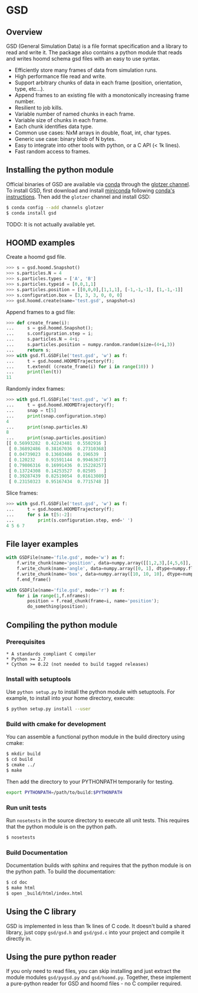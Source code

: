 # GSD

## Overview

GSD (General Simulation Data) is a file format specification and a library to read and write it. The package also
contains a python module that reads and writes hoomd schema gsd files with an easy to use syntax.

* Efficiently store many frames of data from simulation runs.
* High performance file read and write.
* Support arbitrary chunks of data in each frame (position, orientation, type, etc...).
* Append frames to an existing file with a monotonically increasing frame number.
* Resilient to job kills.
* Variable number of named chunks in each frame.
* Variable size of chunks in each frame.
* Each chunk identifies data type.
* Common use cases: NxM arrays in double, float, int, char types.
* Generic use case: binary blob of N bytes.
* Easy to integrate into other tools with python, or a C API (< 1k lines).
* Fast random access to frames.

## Installing the python module

Official binaries of GSD are available via [conda](http://conda.pydata.org/docs/) through
the [glotzer channel](https://anaconda.org/glotzer).
To install GSD, first download and install
[miniconda](http://conda.pydata.org/miniconda.html) following [conda's instructions](http://conda.pydata.org/docs/install/quick.html).
Then add the `glotzer` channel and install GSD:

```bash
$ conda config --add channels glotzer
$ conda install gsd
```

TODO: It is not actually available yet.

## HOOMD examples

Create a hoomd gsd file.
```python
>>> s = gsd.hoomd.Snapshot()
>>> s.particles.N = 4
>>> s.particles.types = ['A', 'B']
>>> s.particles.typeid = [0,0,1,1]
>>> s.particles.position = [[0,0,0],[1,1,1], [-1,-1,-1], [1,-1,-1]]
>>> s.configuration.box = [3, 3, 3, 0, 0, 0]
>>> gsd.hoomd.create(name='test.gsd', snapshot=s)
```

Append frames to a gsd file:
```python
>>> def create_frame(i):
...     s = gsd.hoomd.Snapshot();
...     s.configuration.step = i;
...     s.particles.N = 4+i;
...     s.particles.position = numpy.random.random(size=(4+i,3))
...     return s;
>>> with gsd.fl.GSDFile('test.gsd', 'w') as f:
...     t = gsd.hoomd.HOOMDTrajectory(f);
...     t.extend( (create_frame(i) for i in range(10)) )
...     print(len(t))
11
```

Randomly index frames:
```python
>>> with gsd.fl.GSDFile('test.gsd', 'w') as f:
...     t = gsd.hoomd.HOOMDTrajectory(f);
...     snap = t[5]
...     print(snap.configuration.step)
4
...     print(snap.particles.N)
8
...     print(snap.particles.position)
[[ 0.56993282  0.42243481  0.5502916 ]
 [ 0.36892486  0.38167036  0.27310368]
 [ 0.04739023  0.13603486  0.196539  ]
 [ 0.120232    0.91591144  0.99463677]
 [ 0.79806316  0.16991436  0.15228257]
 [ 0.13724308  0.14253527  0.02505   ]
 [ 0.39287439  0.82519054  0.01613089]
 [ 0.23150323  0.95167434  0.7715748 ]]
```

Slice frames:
```python
>>> with gsd.fl.GSDFile('test.gsd', 'w') as f:
...     t = gsd.hoomd.HOOMDTrajectory(f);
...     for s in t[5:-2]:
...         print(s.configuration.step, end=' ')
4 5 6 7
```

## File layer examples

```python
with GSDFile(name='file.gsd', mode='w') as f:
    f.write_chunk(name='position', data=numpy.array([[1,2,3],[4,5,6]], dtype=numpy.float32));
    f.write_chunk(name='angle', data=numpy.array([0, 1], dtype=numpy.float32));
    f.write_chunk(name='box', data=numpy.array([10, 10, 10], dtype=numpy.float32));
    f.end_frame()
```

```python
with GSDFile(name='file.gsd', mode='r') as f:
    for i in range(1,f.nframes):
        position = f.read_chunk(frame=i, name='position');
        do_something(position);
```

## Compiling the python module

### Prerequisites

    * A standards compliant C compiler
    * Python >= 2.7
    * Cython >= 0.22 (not needed to build tagged releases)

### Install with setuptools

Use ``python setup.py`` to install the python module with setuptools. For example, to install into
your home directory, execute:

```bash
$ python setup.py install --user
```

### Build with cmake for development

You can assemble a functional python module in the build directory using cmake:

```bash
$ mkdir build
$ cd build
$ cmake ../
$ make
```

Then add the directory to your PYTHONPATH temporarily for testing.

```bash
export PYTHONPATH=/path/to/build:$PYTHONPATH
```

### Run unit tests

Run `nosetests` in the source directory to execute all unit tests. This requires that the
python module is on the python path.

```bash
$ nosetests
```

### Build Documentation

Documentation builds with sphinx and requires that the python module is on the python path.
To build the documentation:

```bash
$ cd doc
$ make html
$ open _build/html/index.html
```

## Using the C library

GSD is implemented in less than 1k lines of C code. It doesn't build a shared library, just
copy `gsd/gsd.h` and `gsd/gsd.c` into your project and compile it directly in.

## Using the pure python reader

If you only need to read files, you can skip installing and just extract the module modules `gsd/pygsd.py` and
`gsd/hoomd.py`. Together, these implement a pure-python reader for GSD and hoomd files - no C compiler required.
